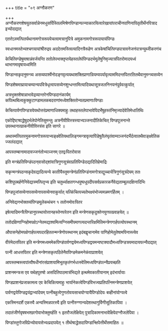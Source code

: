 +++
title = "०९ अग्नौकरण"

+++
अग्नौकरणशेषयुतसर्वान्नेनमधुसर्पिस्तिलमिश्रेणपिण्डान्पत्न्याकारयित्वारेखायांपराचीनपाणिनापितृतीर्थेनपित्राद इभ्योदद्यात्

एतत्तेऽस्मत्पितर्यथानामगोत्ररूपयेचत्वामत्रानुपित्रे अमुकनामगोत्ररूपायायंपिण्डः

स्वधानमस्तेभ्यश्चगयायांश्रीरुद्रप अददेत्तमस्त्वित्यादिनत्रैरूहेण अत्रकेषांचित्पिण्डपात्रावनेजनंपात्रन्युब्जीकरणंच

केचित्पिण्डेषुमाषान्नंवर्जयन्ति ततोलेपभाक्‍तृप्तयेहस्तलेपंपिण्डदर्भमूलेषुनिमृज्यात्रपितरोमादयध्वं थाभागमावृषायध्वमिति

पिण्डान्सकृदनुमन्त्र्य असव्यपार्श्वेनोदङ्गवृत्ययथाशक्तिप्राणान्नियम्यपर्यावृत्याममिदन्तपितरतितथैवानुमन्त्र्यसव्येन

पिण्डशेषमाघ्रायाचम्यान्यपवित्रेधृत्वापसव्येनशुन्धन्तामित्यादियथासूत्रजलनिनयनंपूर्ववत्कुर्यात्

अत्रभुक्तशेषान्नाभावेद्रव्यान्तरेनपिण्डदानंकार्यम् कपित्थबिल्वकुक्कुटाण्डामलकबदराणांमध्येशक्तितोन्यतप्रमाणाःपिण्डाः

केचित्पार्वणपिण्डत्रयेयथोत्तरंप्रमाणाधिक्यमाहुः तथाहस्तलेपाभावेपिदर्भेषुहस्तंनिमृज्यादेवेतिमेधातिथिः

एकोद्दिष्टश्राद्धेषुदर्भलेपोनेतिसुमन्तुः अत्रनीवीविस्त्रस्याभ्यञ्जनादीतिकेचित् पिण्डपूजनान्ते उपस्थानात्प्राकनीवीविस्त्रंस इति सागरे ॥

अथास्मत्पितरमुकनामगोत्ररूपाभ्यङ्क्ष्वेतियथालिङ्गमन्त्रावृत्यापिंडेषुतैलंघृतंवाम्यञ्जनंदर्भैर्दत्वातथैवाङ्क्ष्वेतिकज्जलंदद्यात्

आपस्तम्बानामादावज्जनंतोभ्यञ्जनम् एतद्वःपितरोवास

इति मन्त्रंप्रतिपिण्डंपठन्‌वासोद्शांवात्रिगुणसूत्रंवाप्रतिपिण्डेदद्यादितिहेमाद्रिः

सकृन्मन्त्रंपठन्सकृदेवद्यादित्यन्ये कातीयैस्तुमन्त्रेणंप्रतिपिण्डंनामगोत्राद्युच्चार्यत्रिगुणंसूत्रंदेयम् ततः

कशिपूपबर्हणेनिवेद्यास्मत्पितृभ्य इति चतुर्थ्याक्षतगन्धपुष्पधूपदीपसर्वप्रकारकनैवेद्यताम्बूलदक्षिनादिभिः

पिण्डपूजांसव्येनापसव्येनापसव्येनवाकुर्यात् यत्किंचित्पच्यतेभक्ष्यंभोज्यमन्नमगर्हितम् ।

अनिवेद्यनभोक्तव्यंपिण्डमूलेकथंचन १ ततोनमोवःपितर

इषेत्यादिमन्त्रैःपिण्डानुपस्थायोत्तानहस्तेनपरेतन इति मन्त्रेणसकृदुक्तेनयुगपत्प्रवाहयेत् ॥

ततोदक्षिणाग्निहोमपक्षेऽग्नेतमद्याश्वमित्यग्निसमीपमागत्यदन्तरिक्षमितिमन्त्रेणगार्हपत्योपस्थानम्

औपासनेहोमपक्षेगार्हपत्यपदरहिततन्मन्त्रेणोपस्थानम् इदंबह्वृचानामेव पाणिहोमेतुतेषामपिनास्त्येव

वीरंमेदत्तपितर इति मन्त्रेणमध्यममेकपिण्डंपार्वणद्वयेमध्यपिण्डद्वयमन्वष्टक्यादौमध्यपिण्डत्रयमादायपत्न्यैदद्यात्

पत्नी आधत्तपितर इति मन्त्रेणसकृत्पठितेनैवपिण्डमेकमनेकंवाप्राशयेत्

आपस्तम्बस्त्वपांत्वौषधीनांरसंप्राशयामिभूतकृतंगर्भधत्स्वेतिमध्यपिण्डंपत्न्यैप्रयच्छति

प्राशनमन्त्रःस एव यथेहपुरुषो असदितिपाठमात्रंभिद्यते इत्थमेवकातीयानाम् इदंभार्यायाः

पिण्डप्राशनंप्रजाकामत्व एव केचिन्नित्यमाहुः भार्यानेकत्वेपिण्डंविभज्यप्रतिपत्निमन्त्रेणप्राशयेत्

पार्वणद्वयेपिण्डद्वयंद्वाभ्यांदेयम् पत्नीबहुत्वेगुणतोवयसाचयोग्यायैपिण्डोदेयः बव्हीनांयोग्यत्वे

एकस्मिनदर्शे एकस्यै अन्यस्मिन्नपरस्यै इति पत्नीरुग्णान्यदेशस्थागुर्विणीसूतिकापिवा ।

तदातंजीर्णवृषषभश्छागोवाभोक्तुमर्हति १ इतरौजलेक्षिपेत् पुत्रादिकामनाभावेक्षिपेदग्नौजलेपिवा ।

पिण्डांस्तुगोजविप्रेभ्योवायसेभ्यःप्रदापयेत् १ तीर्थश्राद्धेसदापिण्डान्क्षिपेत्तीर्थेसमाहितः ॥
